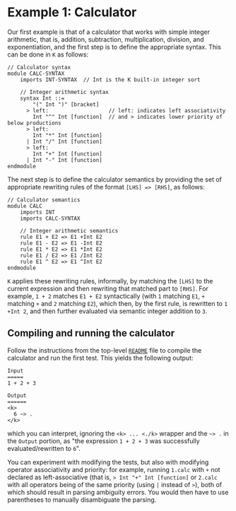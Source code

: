 # Example 1: Calculator

Our first example is that of a calculator that works with simple integer arithmetic, that is, addition, subtraction, multiplication, division, and exponentiation, and the first step is to define the appropriate syntax. This can be done in `K` as follows:

```k
// Calculator syntax
module CALC-SYNTAX
    imports INT-SYNTAX  // Int is the K built-in integer sort

    // Integer arithmetic syntax
    syntax Int ::= 
        "(" Int ")" [bracket]   
      > left:                   // left: indicates left associativity 
        Int "^" Int [function]  // and > indicates lower priority of below productions
      > left:                   
        Int "*" Int [function] 
      | Int "/" Int [function]
      > left:
        Int "+" Int [function]  
      | Int "-" Int [function] 
endmodule
```

The next step is to define the calculator semantics by providing the set of appropriate rewriting rules of the format `[LHS] => [RHS]`, as follows:

```k
// Calculator semantics
module CALC
    imports INT
    imports CALC-SYNTAX 

    // Integer arithmetic semantics
    rule E1 + E2 => E1 +Int E2
    rule E1 - E2 => E1 -Int E2
    rule E1 * E2 => E1 *Int E2
    rule E1 / E2 => E1 /Int E2
    rule E1 ^ E2 => E1 ^Int E2
endmodule
```

`K` applies these rewriting rules, informally, by matching the `[LHS]` to the current expression and then rewriting that matched part to `[RHS]`. For example, `1 + 2` matches `E1 + E2` syntactically (with `1` matching `E1`, `+` matching `+` and `2` matching `E2`), which then, by the first rule, is rewritten to `1 +Int 2`, and then further evaluated via semantic integer addition to `3`.

## Compiling and running the calculator

Follow the instructions from the top-level [`README`](../README.md) file to compile the calculator and run the first test. This yields the following output:

```
Input
=====
1 + 2 + 3

Output
======
<k>
  6 ~> .
</k>
```

which you can interpret, ignoring the `<k> ... <./k>` wrapper and the `~> .` in the `Output` portion, as "the expression `1 + 2 + 3` was successfully evaluated/rewritten to `6`".

You can experiment with modifying the tests, but also with modifying operator associativity and priority: for example, running `1.calc` with `+` not declared as left-associative (that is, `> Int "+" Int [function]` or `2.calc` with all operators being of the same priority (using `|` instead of `>`), both of which should result in parsing ambiguity errors. You would then have to use parentheses to manually disambiguate the parsing.
